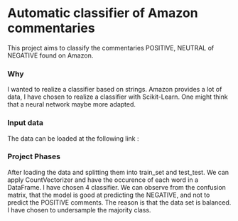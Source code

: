 # Automatic classifier of Amazon commentaries

This project aims to classify the commentaries POSITIVE, NEUTRAL of NEGATIVE found on Amazon.


### Why
I wanted to realize a classifier based on strings. Amazon provides a lot of data, I have chosen to realize a classifier with Scikit-Learn. One might think that a neural network maybe more adapted.

### Input data
The data can be loaded at the following link :

### Project Phases
After loading the data and splitting them into train_set and test_test. We can apply CountVectorizer and have the occurence of each word in a DataFrame.
I have chosen 4 classifier. We can observe from the confusion matrix, that the model is good at predicting the NEGATIVE, and not to predict the POSITIVE comments. The reason is that the data set is balanced. I have chosen to undersample the majority class.
